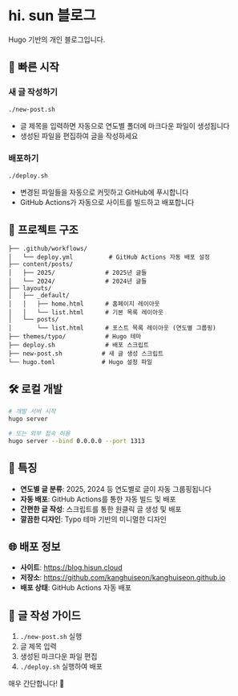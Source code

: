 # hi. sun 블로그

Hugo 기반의 개인 블로그입니다.

## 🚀 빠른 시작

### 새 글 작성하기

```bash
./new-post.sh
```

- 글 제목을 입력하면 자동으로 연도별 폴더에 마크다운 파일이 생성됩니다
- 생성된 파일을 편집하여 글을 작성하세요

### 배포하기

```bash
./deploy.sh
```

- 변경된 파일들을 자동으로 커밋하고 GitHub에 푸시합니다
- GitHub Actions가 자동으로 사이트를 빌드하고 배포합니다

## 📁 프로젝트 구조

```
├── .github/workflows/
│   └── deploy.yml          # GitHub Actions 자동 배포 설정
├── content/posts/
│   ├── 2025/              # 2025년 글들
│   └── 2024/              # 2024년 글들
├── layouts/
│   ├── _default/
│   │   ├── home.html      # 홈페이지 레이아웃
│   │   └── list.html      # 기본 목록 레이아웃
│   └── posts/
│       └── list.html      # 포스트 목록 레이아웃 (연도별 그룹핑)
├── themes/typo/           # Hugo 테마
├── deploy.sh              # 배포 스크립트
├── new-post.sh           # 새 글 생성 스크립트
└── hugo.toml             # Hugo 설정 파일
```

## 🛠️ 로컬 개발

```bash
# 개발 서버 시작
hugo server

# 또는 외부 접속 허용
hugo server --bind 0.0.0.0 --port 1313
```

## 🎨 특징

- **연도별 글 분류**: 2025, 2024 등 연도별로 글이 자동 그룹핑됩니다
- **자동 배포**: GitHub Actions를 통한 자동 빌드 및 배포
- **간편한 글 작성**: 스크립트를 통한 원클릭 글 생성 및 배포
- **깔끔한 디자인**: Typo 테마 기반의 미니멀한 디자인

## 🌐 배포 정보

- **사이트**: https://blog.hisun.cloud
- **저장소**: https://github.com/kanghuiseon/kanghuiseon.github.io
- **배포 상태**: GitHub Actions 자동 배포

## 📝 글 작성 가이드

1. `./new-post.sh` 실행
2. 글 제목 입력
3. 생성된 마크다운 파일 편집
4. `./deploy.sh` 실행하여 배포

매우 간단합니다! 🎉
